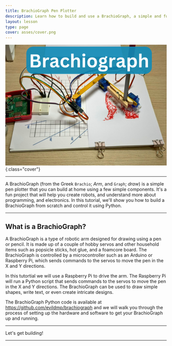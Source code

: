 ```yaml
---
title: BrachioGraph Pen Plotter
description: Learn how to build and use a BrachioGraph, a simple and fun drawing robot that can be controlled using Python.
layout: lesson
type: page
cover: asses/cover.png
---
```


![Cover](assets/cover.png){:class="cover"}

---

A BrachioGraph (from the Greek `Brachio`; *Arm*, and `Graph`; *draw*) is a simple pen plotter that you can build at home using a few simple components. It's a fun project that will help you create robots, and understand more about programming, and electronics. In this tutorial, we'll show you how to build a BrachioGraph from scratch and control it using Python.

---

## What is a BrachioGraph?

A BrachioGraph is a type of robotic arm designed for drawing using a pen or pencil. It is made up of a couple of hobby servos and other household items such as popsicle sticks, hot glue, and a foamcore board. The BrachioGraph is controlled by a microcontroller such as an Arduino or Raspberry Pi, which sends commands to the servos to move the pen in the X and Y directions.

In this tutortial we will use a Raspberry Pi to drive the arm. The Raspberry Pi will run a Python script that sends commands to the servos to move the pen in the X and Y directions. The BrachioGraph can be used to draw simple shapes, write text, or even create intricate designs.

The BrachioGraph Python code is available at <https://github.com/evildmp/brachiograph> and we will walk you through the process of setting up the hardware and software to get your BrachioGraph up and running.

---

Let's get building!

---